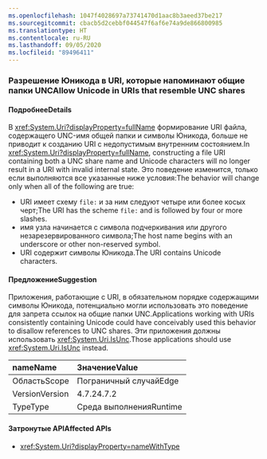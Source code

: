 ```yaml
---
ms.openlocfilehash: 1047f4028697a73741470d1aac8b3aeed37be217
ms.sourcegitcommit: cbacb5d2cebbf044547f6af6e74a9de866800985
ms.translationtype: HT
ms.contentlocale: ru-RU
ms.lasthandoff: 09/05/2020
ms.locfileid: "89496411"
---
```

### <a name="allow-unicode-in-uris-that-resemble-unc-shares"></a><span data-ttu-id="d6bce-101">Разрешение Юникода в URI, которые напоминают общие папки UNC</span><span class="sxs-lookup"><span data-stu-id="d6bce-101">Allow Unicode in URIs that resemble UNC shares</span></span>

#### <a name="details"></a><span data-ttu-id="d6bce-102">Подробнее</span><span class="sxs-lookup"><span data-stu-id="d6bce-102">Details</span></span>

<span data-ttu-id="d6bce-103">В <xref:System.Uri?displayProperty=fullName> формирование URI файла, содержащего UNC-имя общей папки и символы Юникода, больше не приводит к созданию URI с недопустимым внутренним состоянием.</span><span class="sxs-lookup"><span data-stu-id="d6bce-103">In <xref:System.Uri?displayProperty=fullName>, constructing a file URI containing both a UNC share name and Unicode characters will no longer result in a URI with invalid internal state.</span></span> <span data-ttu-id="d6bce-104">Это поведение изменится, только если выполняются все указанные ниже условия:</span><span class="sxs-lookup"><span data-stu-id="d6bce-104">The behavior will change only when all of the following are true:</span></span><ul><li><span data-ttu-id="d6bce-105">URI имеет схему <code>file:</code> и за ним следуют четыре или более косых черт;</span><span class="sxs-lookup"><span data-stu-id="d6bce-105">The URI has the scheme <code>file:</code> and is followed by four or more slashes.</span></span></li><li><span data-ttu-id="d6bce-106">имя узла начинается с символа подчеркивания или другого незарезервированного символа;</span><span class="sxs-lookup"><span data-stu-id="d6bce-106">The host name begins with an underscore or other non-reserved symbol.</span></span></li><li><span data-ttu-id="d6bce-107">URI содержит символы Юникода.</span><span class="sxs-lookup"><span data-stu-id="d6bce-107">The URI contains Unicode characters.</span></span></li></ul>

#### <a name="suggestion"></a><span data-ttu-id="d6bce-108">Предложение</span><span class="sxs-lookup"><span data-stu-id="d6bce-108">Suggestion</span></span>

<span data-ttu-id="d6bce-109">Приложения, работающие с URI, в обязательном порядке содержащими символы Юникода, потенциально могли использовать это поведение для запрета ссылок на общие папки UNC.</span><span class="sxs-lookup"><span data-stu-id="d6bce-109">Applications working with URIs consistently containing Unicode could have conceivably used this behavior to disallow references to UNC shares.</span></span> <span data-ttu-id="d6bce-110">Эти приложения должны использовать <xref:System.Uri.IsUnc>.</span><span class="sxs-lookup"><span data-stu-id="d6bce-110">Those applications should use <xref:System.Uri.IsUnc> instead.</span></span>

| <span data-ttu-id="d6bce-111">name</span><span class="sxs-lookup"><span data-stu-id="d6bce-111">Name</span></span>    | <span data-ttu-id="d6bce-112">Значение</span><span class="sxs-lookup"><span data-stu-id="d6bce-112">Value</span></span>       |
|:--------|:------------|
| <span data-ttu-id="d6bce-113">Область</span><span class="sxs-lookup"><span data-stu-id="d6bce-113">Scope</span></span>   |<span data-ttu-id="d6bce-114">Пограничный случай</span><span class="sxs-lookup"><span data-stu-id="d6bce-114">Edge</span></span>|
|<span data-ttu-id="d6bce-115">Version</span><span class="sxs-lookup"><span data-stu-id="d6bce-115">Version</span></span>|<span data-ttu-id="d6bce-116">4.7.2</span><span class="sxs-lookup"><span data-stu-id="d6bce-116">4.7.2</span></span>|
|<span data-ttu-id="d6bce-117">Type</span><span class="sxs-lookup"><span data-stu-id="d6bce-117">Type</span></span>|<span data-ttu-id="d6bce-118">Среда выполнения</span><span class="sxs-lookup"><span data-stu-id="d6bce-118">Runtime</span></span>|

#### <a name="affected-apis"></a><span data-ttu-id="d6bce-119">Затронутые API</span><span class="sxs-lookup"><span data-stu-id="d6bce-119">Affected APIs</span></span>

- <xref:System.Uri?displayProperty=nameWithType>

<!--

#### Affected APIs

- `T:System.Uri`

-->
